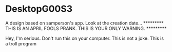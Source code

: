 # DesktopG00S3
A design based on samperson's app. Look at the creation date...
********* THIS IS AN APRIL FOOLS PRANK. THIS IS YOUR ONLY WARNING. ********* 






Hey, I'm serious. Don't run this on your computer. This is not a joke. This is a troll program
